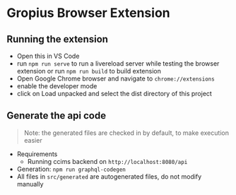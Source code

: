 # Gropius Browser Extension

## Running the extension

- Open this in VS Code
- run `npm run serve` to run a livereload server while testing the browser extension or run `npm run build` to build extension
- Open Google Chrome browser and navigate to `chrome://extensions`
- enable the developer mode
- click on Load unpacked and select the dist directory of this project

## Generate the api code

> Note: the generated files are checked in by default, to make execution easier

- Requirements
  - Running ccims backend on `http://localhost:8080/api`
- Generation: `npm run graphql-codegen`
- All files in `src/generated` are autogenerated files, do not modify manually
